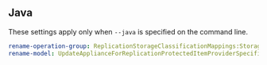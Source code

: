 ## Java

These settings apply only when `--java` is specified on the command line.

``` yaml $(java)
rename-operation-group: ReplicationStorageClassificationMappings:StorageClassificationMappings,ReplicationStorageClassifications:StorageClassifications
rename-model: UpdateApplianceForReplicationProtectedItemProviderSpecificInput:UpdateReplicationProtectedItemProviderSpecificInput
```